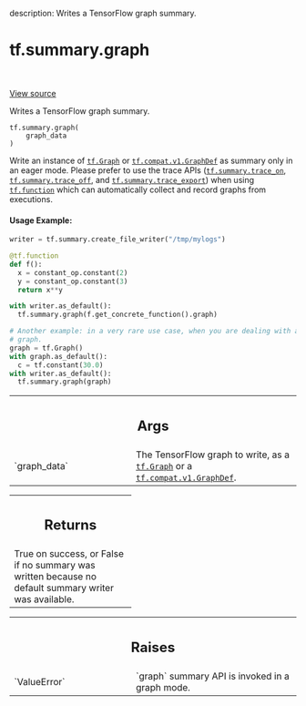 description: Writes a TensorFlow graph summary.

<div itemscope itemtype="http://developers.google.com/ReferenceObject">
<meta itemprop="name" content="tf.summary.graph" />
<meta itemprop="path" content="Stable" />
</div>

# tf.summary.graph

<!-- Insert buttons and diff -->

<table class="tfo-notebook-buttons tfo-api nocontent" align="left">

</table>

<a target="_blank" class="external" href="/code/stable/tensorflow/python/ops/summary_ops_v2.py">View source</a>



Writes a TensorFlow graph summary.

<pre class="devsite-click-to-copy prettyprint lang-py tfo-signature-link">
<code>tf.summary.graph(
    graph_data
)
</code></pre>



<!-- Placeholder for "Used in" -->

Write an instance of <a href="../../tf/Graph.md"><code>tf.Graph</code></a> or <a href="../../tf/compat/v1/GraphDef.md"><code>tf.compat.v1.GraphDef</code></a> as summary only
in an eager mode. Please prefer to use the trace APIs (<a href="../../tf/summary/trace_on.md"><code>tf.summary.trace_on</code></a>,
<a href="../../tf/summary/trace_off.md"><code>tf.summary.trace_off</code></a>, and <a href="../../tf/summary/trace_export.md"><code>tf.summary.trace_export</code></a>) when using
<a href="../../tf/function.md"><code>tf.function</code></a> which can automatically collect and record graphs from
executions.

#### Usage Example:


```py
writer = tf.summary.create_file_writer("/tmp/mylogs")

@tf.function
def f():
  x = constant_op.constant(2)
  y = constant_op.constant(3)
  return x**y

with writer.as_default():
  tf.summary.graph(f.get_concrete_function().graph)

# Another example: in a very rare use case, when you are dealing with a TF v1
# graph.
graph = tf.Graph()
with graph.as_default():
  c = tf.constant(30.0)
with writer.as_default():
  tf.summary.graph(graph)
```

<!-- Tabular view -->
 <table class="responsive fixed orange">
<colgroup><col width="214px"><col></colgroup>
<tr><th colspan="2"><h2 class="add-link">Args</h2></th></tr>

<tr>
<td>
`graph_data`
</td>
<td>
The TensorFlow graph to write, as a <a href="../../tf/Graph.md"><code>tf.Graph</code></a> or a
<a href="../../tf/compat/v1/GraphDef.md"><code>tf.compat.v1.GraphDef</code></a>.
</td>
</tr>
</table>



<!-- Tabular view -->
 <table class="responsive fixed orange">
<colgroup><col width="214px"><col></colgroup>
<tr><th colspan="2"><h2 class="add-link">Returns</h2></th></tr>
<tr class="alt">
<td colspan="2">
True on success, or False if no summary was written because no default
summary writer was available.
</td>
</tr>

</table>



<!-- Tabular view -->
 <table class="responsive fixed orange">
<colgroup><col width="214px"><col></colgroup>
<tr><th colspan="2"><h2 class="add-link">Raises</h2></th></tr>

<tr>
<td>
`ValueError`
</td>
<td>
`graph` summary API is invoked in a graph mode.
</td>
</tr>
</table>


